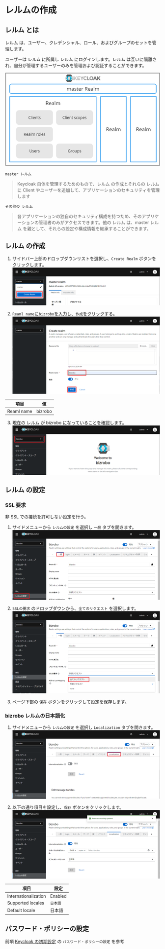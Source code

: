 # レルムの作成
## レルム とは

レルム は、ユーザー、クレデンシャル、ロール、およびグループのセットを管理します。

ユーザーは レルム に所属し レルム にログインします。レルム は互いに隔離され、自分が管理するユーザーのみを管理および認証することができます。

![welcometokeycloak](image/setup-realm/overview-realm.png)

`master レルム`

>	Keycloak 自体を管理するためのもので、レルム の作成とそれらの レルム に Client やユーザーを追加して、アプリケーションのセキュリティを管理します

`その他の レルム`

> 	各アプリケーションの独自のセキュリティ構成を持つため、そのアプリケーションの管理者のみがアクセスできます。他の レルム は、master レルム を親として、それらの設定や構成情報を継承することができます。

## レルム の作成

1.  サイドバー上部のドロップダウンリストを選択し、`Create Realm` ボタンをクリックします。
    ![createreaml](image/setup-realm/createreaml.png)

2.  `Reaml name`に`bizrobo`を入力し、`作成`をクリックする。
    ![createbizroborealm](image/setup-realm/createbizroborealm.png)

| 項目       | 値      |
| ---------- | ------- |
| Reaml name | bizrobo |

3.  現在の レルム が bizrobo になっていることを確認します。
    ![welcometobizrobo](image/setup-realm/welcometobizrobo.png)

## レルム の設定

### SSL 要求

非 SSL での接続を許可しない設定を行う。

1.  サイドメニューから `レルムの設定` を選択し `一般` タブを開きます。
    ![realmsettings](image/setup-realm/realmsettings.png)

2.  `SSLの要求` のドロップダウンから、`全てのリクエスト` を選択します。
    ![requiressl](image/setup-realm/requiressl.png)

3.  ページ下部の `保存` ボタンをクリックして設定を保存します。

### bizrobo レルムの日本語化

1.  サイドメニューから `レルムの設定` を選択し `Localization` タブを開きます。
    ![realmsettings](image/setup-realm/localization-bizrobo.png)

2.  以下の通り項目を設定し、`保存` ボタンをクリックします。
    ![importclient](image/setup-realm/localize.png)

| 項目                 | 設定     |
| -------------------- | -------- |
| Internationalization | Enabled  |
| Supported locales    | `日本語` |
| Default locale       | 日本語   |

## パスワード・ポリシーの設定

前項 [Keycloak の初期設定](init-keycloak.md) の `パスワード・ポリシーの設定` を参考
